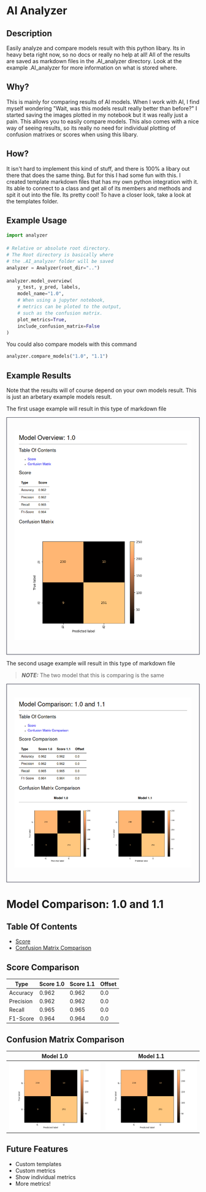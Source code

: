 # AI Analyzer
## Description
Easily analyze and compare models result with this python libary.
Its in heavy beta right now, so no docs or really no help at all!
All of the results are saved as markdown files in the .AI_analyzer directory.
Look at the example .AI_analyzer for more information on what is stored where.

## Why?
This is mainly for comparing results of AI models.
When I work with AI, I find myself wondering "Wait, was this models result really better than before?"
I started saving the images plotted in my notebook but it was really just a pain.
This allows you to easily compare models. This also comes with a nice way
of seeing results, so its really no need for individual plotting of confusion matrixes
or scores when using this libary.

## How?
It isn't hard to implement this kind of stuff, and there is 100% 
a libary out there that does the same thing. But for this I had
some fun with this. I created template markdown files that has my own
python integration with it. Its able to connect to a class and
get all of its members and methods and spit it out into the file. Its pretty cool!
To have a closer look, take a look at the templates folder.

## Example Usage
```python
import analyzer

# Relative or absolute root directory.
# The Root directory is basically where
# the .AI_analyzer folder will be saved
analyzer = Analyzer(root_dir="..")

analyzer.model_overview(
    y_test, y_pred, labels,
    model_name="1.0",
    # When using a jupyter notebook,
    # metrics can be ploted to the output,
    # such as the confusion matrix.
    plot_metrics=True,              
    include_confusion_matrix=False
)
```

You could also compare models with this command
```python
analyzer.compare_models("1.0", "1.1")
```

## Example Results
Note that the results will of course depend on your own models
result. This is just an arbetary example models result.

The first usage example will result in this type of markdown file
<div style="border: 1px solid #2f3044; padding: 20px;">

![](./.AI_analyzer/1.0/result.png)
</div>

The second usage example will result in this type of markdown file
> **_NOTE:_**  The two model that this is comparing is the same
<div style="border: 1px solid #2f3044; padding: 20px;">

![](./.AI_analyzer/comparisons/1.0-1.1-comparison.png)
</div>

# Model Comparison: 1.0 and 1.1 
## Table Of Contents
- [Score](##Score-Comparison)
- [Confusion Matrix Comparison](##Confusion-Matrix-Comparison)

## Score Comparison


| Type      | Score 1.0          | Score 1.1          | Offset                                              |
|-----------|-----------------------------|-----------------------------|-----------------------------------------------------|
| Accuracy  | 0.962 | 0.962 | 0.0 |
| Precision | 0.962 | 0.962 | 0.0 |
| Recall    | 0.965 | 0.965 | 0.0 |
| F1-Score  | 0.964 | 0.964 | 0.0 |

## Confusion Matrix Comparison
Model 1.0                                                      | Model 1.1
:----------------------------------------------------------------------:|:--------------------------------------------------------------:
![](./.AI_analyzer/1.0/confusion-matrix.png) | ![](./.AI_analyzer/1.1/confusion-matrix.png)

</div>

## Future Features
- Custom templates
- Custom metrics
- Show individual metrics
- More metrics!
